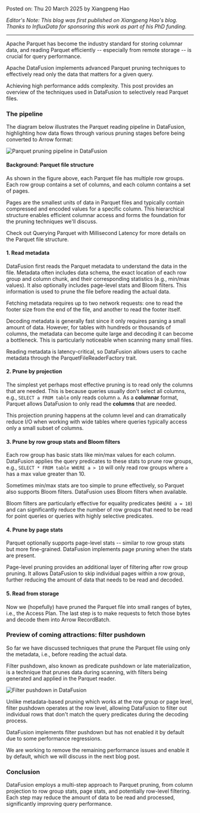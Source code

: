 Posted on: Thu 20 March 2025 by Xiangpeng Hao

_Editor's Note: This blog was first published on Xiangpeng Hao's blog. Thanks to InfluxData for sponsoring this work as part of his PhD funding._

___

Apache Parquet has become the industry standard for storing columnar data, and reading Parquet efficiently -- especially from remote storage -- is crucial for query performance.

Apache DataFusion implements advanced Parquet pruning techniques to effectively read only the data that matters for a given query.

Achieving high performance adds complexity. This post provides an overview of the techniques used in DataFusion to selectively read Parquet files.

### The pipeline

The diagram below illustrates the Parquet reading pipeline in DataFusion, highlighting how data flows through various pruning stages before being converted to Arrow format:

![Parquet pruning pipeline in DataFusion](https://datafusion.apache.org/blog/images/parquet-pruning/read-parquet.jpg)

#### Background: Parquet file structure

As shown in the figure above, each Parquet file has multiple row groups. Each row group contains a set of columns, and each column contains a set of pages.

Pages are the smallest units of data in Parquet files and typically contain compressed and encoded values for a specific column. This hierarchical structure enables efficient columnar access and forms the foundation for the pruning techniques we'll discuss.

Check out Querying Parquet with Millisecond Latency for more details on the Parquet file structure.

#### 1. Read metadata

DataFusion first reads the Parquet metadata to understand the data in the file. Metadata often includes data schema, the exact location of each row group and column chunk, and their corresponding statistics (e.g., min/max values). It also optionally includes page-level stats and Bloom filters. This information is used to prune the file before reading the actual data.

Fetching metadata requires up to two network requests: one to read the footer size from the end of the file, and another to read the footer itself.

Decoding metadata is generally fast since it only requires parsing a small amount of data. However, for tables with hundreds or thousands of columns, the metadata can become quite large and decoding it can become a bottleneck. This is particularly noticeable when scanning many small files.

Reading metadata is latency-critical, so DataFusion allows users to cache metadata through the ParquetFileReaderFactory trait.

#### 2. Prune by projection

The simplest yet perhaps most effective pruning is to read only the columns that are needed. This is because queries usually don't select all columns, e.g., `SELECT a FROM table` only reads column `a`. As a **columnar** format, Parquet allows DataFusion to only read the **columns** that are needed.

This projection pruning happens at the column level and can dramatically reduce I/O when working with wide tables where queries typically access only a small subset of columns.

#### 3. Prune by row group stats and Bloom filters

Each row group has basic stats like min/max values for each column. DataFusion applies the query predicates to these stats to prune row groups, e.g., `SELECT * FROM table WHERE a > 10` will only read row groups where `a` has a max value greater than 10.

Sometimes min/max stats are too simple to prune effectively, so Parquet also supports Bloom filters. DataFusion uses Bloom filters when available.

Bloom filters are particularly effective for equality predicates (`WHERE a = 10`) and can significantly reduce the number of row groups that need to be read for point queries or queries with highly selective predicates.

#### 4. Prune by page stats

Parquet optionally supports page-level stats -- similar to row group stats but more fine-grained. DataFusion implements page pruning when the stats are present.

Page-level pruning provides an additional layer of filtering after row group pruning. It allows DataFusion to skip individual pages within a row group, further reducing the amount of data that needs to be read and decoded.

#### 5. Read from storage

Now we (hopefully) have pruned the Parquet file into small ranges of bytes, i.e., the Access Plan. The last step is to make requests to fetch those bytes and decode them into Arrow RecordBatch.

### Preview of coming attractions: filter pushdown

So far we have discussed techniques that prune the Parquet file using only the metadata, i.e., before reading the actual data.

Filter pushdown, also known as predicate pushdown or late materialization, is a technique that prunes data during scanning, with filters being generated and applied in the Parquet reader.

![Filter pushdown in DataFusion](https://datafusion.apache.org/blog/images/parquet-pruning/filter-pushdown.jpg)

Unlike metadata-based pruning which works at the row group or page level, filter pushdown operates at the row level, allowing DataFusion to filter out individual rows that don't match the query predicates during the decoding process.

DataFusion implements filter pushdown but has not enabled it by default due to some performance regressions.

We are working to remove the remaining performance issues and enable it by default, which we will discuss in the next blog post.

### Conclusion

DataFusion employs a multi-step approach to Parquet pruning, from column projection to row group stats, page stats, and potentially row-level filtering. Each step may reduce the amount of data to be read and processed, significantly improving query performance.
